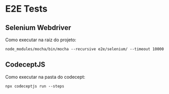 # E2E Tests

## Selenium Webdriver

Como executar na raiz do projeto: 
```shell
node_modules/mocha/bin/mocha --recursive e2e/selenium/ --timeout 10000
```

## CodeceptJS

Como executar na pasta do codecept: 
```shell
npx codeceptjs run --steps
```
